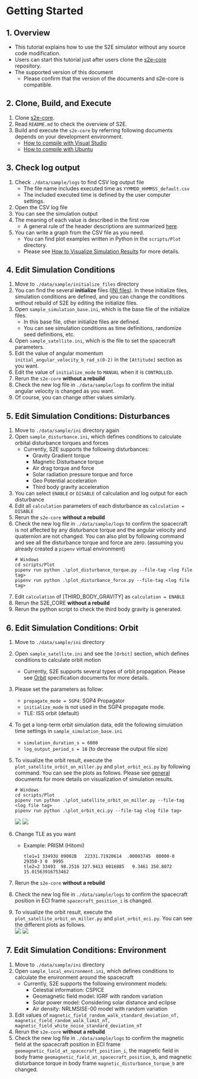 # Getting Started

## 1.  Overview

- This tutorial explains how to use the S2E simulator without any source code modification.   
- Users can start this tutorial just after users clone the [s2e-core](https://github.com/ut-issl/s2e-core) repository. 
- The supported version of this document
  - Please confirm that the version of the documents and s2e-core is compatible.
  
## 2. Clone, Build, and Execute 

1. Clone [s2e-core](https://github.com/ut-issl/s2e-core).
2. Read `README.md` to check the overview of S2E.
3. Build and execute the `s2e-core` by referring following documents depends on your development environment.
   - [How to compile with Visual Studio](../General/HowToCompileWithVisualStudio.md)
   - [How to compile with Ubuntu](../General/HowToCompileWithUbuntuInDocker.md)


## 3. Check log output 

1. Check `./data/sample/logs` to find CSV log output file  
   - The file name includes executed time as `YYMMDD_HHMMSS_default.csv`
   - The included executed time is defined by the user computer settings.
2. Open the CSV log file
3. You can see the simulation output
4. The meaning of each value is described in the first row
   - A general rule of the header descriptions are summarized [here](../General/NamingRuleForUserInterface.md).
5. You can write a graph from the CSV file as you need.
   - You can find plot examples written in Python in the `scripts/Plot` directory.
   - Please see [How to Visualize Simulation Results](../General/HowToVisualizeSimulationResults.md) for more details.
   
## 4. Edit Simulation Conditions

1. Move to `./data/sample/initialize_files`  directory  
2. You can find the several **initialize** files ([INI files](https://en.wikipedia.org/wiki/INI_file)). In these initialize files, simulation conditions are defined, and you can change the conditions without rebuild of S2E by editing the initialize files.
3. Open `sample_simulation_base.ini`, which is the base file of the initialize files.
   - In this base file, other initialize files are defined.
   - You can see simulation conditions as time definitions, randomize seed definitions, etc. 
4. Open `sample_satellite.ini`, which is the file to set the spacecraft parameters.
5. Edit the value of angular momentum `initial_angular_velocity_b_rad_s(0-2)` in the `[Attitude]` section as you want.
6. Edit the value of `initialize_mode` to `MANUAL` when it is `CONTROLLED`.
7. Rerun the `s2e-core` **without a rebuild**
8. Check the new log file in `./data/sample/logs` to confirm the initial angular velocity is changed as you want.
9. Of course, you can change other values similarly.

## 5. Edit Simulation Conditions: Disturbances

1. Move to `./data/sample/ini`  directory again  
2. Open `sample_disturbance.ini`, which defines conditions to calculate orbital disturbance torques and forces
   - Currently, S2E supports the following disturbances:
     - Gravity Gradient torque
     - Magnetic Disturbance torque
     - Air drag torque and force
     - Solar radiation pressure torque and force
     - Geo Potential acceleration
     - Third body gravity acceleration
3. You can select `ENABLE` or `DISABLE` of calculation and log output for each disturbance
4. Edit all `calculation` parameters of each disturbance as `calculation = DISABLE`
5. Rerun the `s2e-core` **without a rebuild**
6. Check the new log file in `./data/sample/logs` to confirm the spacecraft is not affected by any disturbance torque and the angular velocity and quaternion are not changed. You can also plot by following command and see all the disturbance torque and force are zero. (assuming you already created a `pipenv` virtual environment)
   ```
   # Windows
   cd scripts/Plot
   pipenv run python .\plot_disturbance_torque.py --file-tag <log file tag>
   pipenv run python .\plot_disturbance_force.py --file-tag <log file tag>
   ```
7. Edit  `calculation` of [THIRD_BODY_GRAVITY] as `calculation = ENABLE`
8. Rerun the S2E_CORE **without a rebuild**
11. Rerun the python script to check the third body gravity is generated.

## 6. Edit Simulation Conditions: Orbit

1. Move to `./data/sample/ini`  directory  
1. Open `sample_satellite.ini` and see the `[Orbit]` section, which defines conditions to calculate orbit motion
   - Currently, S2E supports several types of orbit propagation. Please see [Orbit](./Specifications/Dynamics/Spec_Orbit.md) specification documents for more details.
1. Please set the parameters as follow:
   - `propagate_mode = SGP4`: SGP4 Propagator
   - `initialize_mode` is not used in the SGP4 propagate mode.
   - TLE: ISS orbit (default)
1. To get a long-term orbit simulation data, edit the following simulation time settings in `sample_simulation_base.ini`
   - `simulation_duration_s = 6000`
   - `log_output_period_s = 10` (to decrease the output file size)
1. To visualize the orbit result, execute the `plot_satellite_orbit_on_miller.py` and `plot_orbit_eci.py` by following command. You can see the plots as follows. Please see [general](../General/HowToVisualizeSimulationResults.md) documents for more details on visualization of simulation results.
   ```
   # Windows
   cd scripts/Plot
   pipenv run python .\plot_satellite_orbit_on_miller.py --file-tag <log file tag>
   pipenv run python .\plot_orbit_eci.py --file-tag <log file tag>
   ```  
   ![](./figs/GettingStarted_PlotIssOrbitInMiller.JPG)
   ![](./figs/GettingStarted_PlotIssOrbit3d.JPG)

1. Change TLE as you want
   - Example: PRISM (Hitomi)
     ```
     tle1=1 33493U 09002B   22331.71920614  .00003745  00000-0  29350-3 0  9995
     tle2=2 33493  98.2516 327.9413 0016885   9.3461 350.8072 15.01563916753462
     ```
1. Rerun the `s2e-core` **without a rebuild**
1. Check the new log file in `./data/sample/logs` to confirm the spacecraft position in ECI frame `spacecraft_position_i` is changed.
1. To visualize the orbit result, execute the `plot_satellite_orbit_on_miller.py` and `plot_orbit_eci.py`. You can see the different plots as follows.  
  ![](./figs/GettingStarted_PlotPrismOrbitInMiller.JPG)
  ![](./figs/GettingStarted_PlotPrismOrbit3d.JPG)

## 7. Edit Simulation Conditions: Environment

1. Move to `./data/sample/ini`  directory  
2. Open `sample_local_environment.ini`, which defines conditions to calculate the environment around the spacecraft
   - Currently, S2E supports the following environment models:
     - Celestial information: CSPICE
     - Geomagnetic field model: IGRF with random variation
     - Solar power model: Considering solar distance and eclipse
     - Air density: NRLMSISE-00 model with random variation
3. Edit values of `magnetic_field_random_walk_standard_deviation_nT, magnetic_field_random_walk_limit_nT, magnetic_field_white_noise_standard_deviation_nT` 
4. Rerun the `s2e-core` **without a rebuild**
5. Check the new log file in `./data/sample/logs` to confirm the magnetic field at the spacecraft position in ECI frame `geomagnetic_field_at_spacecraft_position_i`, the magnetic field in body frame `geomagnetic_field_at_spacecraft_position_b`, and magnetic disturbance torque in body frame `magnetic_disturbance_torque_b` are changed.
